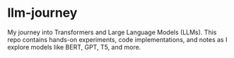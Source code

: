 # llm-journey
My journey into Transformers and Large Language Models (LLMs). This repo contains hands-on experiments, code implementations, and notes as I explore models like BERT, GPT, T5, and more.

